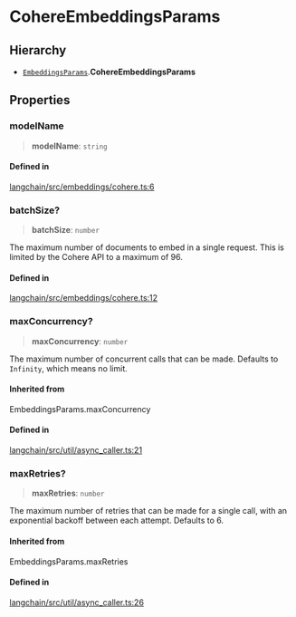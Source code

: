 CohereEmbeddingsParams
======================

Hierarchy[​](#hierarchy "Direct link to Hierarchy")
---------------------------------------------------

*   [`EmbeddingsParams`](/docs/api/embeddings_base/types/EmbeddingsParams).**CohereEmbeddingsParams**

Properties[​](#properties "Direct link to Properties")
------------------------------------------------------

### modelName[​](#modelname "Direct link to modelName")

> **modelName**: `string`

#### Defined in[​](#defined-in "Direct link to Defined in")

[langchain/src/embeddings/cohere.ts:6](https://github.com/hwchase17/langchainjs/blob/46e1734/langchain/src/embeddings/cohere.ts#L6)

### batchSize?[​](#batchsize "Direct link to batchSize?")

> **batchSize**: `number`

The maximum number of documents to embed in a single request. This is limited by the Cohere API to a maximum of 96.

#### Defined in[​](#defined-in-1 "Direct link to Defined in")

[langchain/src/embeddings/cohere.ts:12](https://github.com/hwchase17/langchainjs/blob/46e1734/langchain/src/embeddings/cohere.ts#L12)

### maxConcurrency?[​](#maxconcurrency "Direct link to maxConcurrency?")

> **maxConcurrency**: `number`

The maximum number of concurrent calls that can be made. Defaults to `Infinity`, which means no limit.

#### Inherited from[​](#inherited-from "Direct link to Inherited from")

EmbeddingsParams.maxConcurrency

#### Defined in[​](#defined-in-2 "Direct link to Defined in")

[langchain/src/util/async\_caller.ts:21](https://github.com/hwchase17/langchainjs/blob/46e1734/langchain/src/util/async_caller.ts#L21)

### maxRetries?[​](#maxretries "Direct link to maxRetries?")

> **maxRetries**: `number`

The maximum number of retries that can be made for a single call, with an exponential backoff between each attempt. Defaults to 6.

#### Inherited from[​](#inherited-from-1 "Direct link to Inherited from")

EmbeddingsParams.maxRetries

#### Defined in[​](#defined-in-3 "Direct link to Defined in")

[langchain/src/util/async\_caller.ts:26](https://github.com/hwchase17/langchainjs/blob/46e1734/langchain/src/util/async_caller.ts#L26)